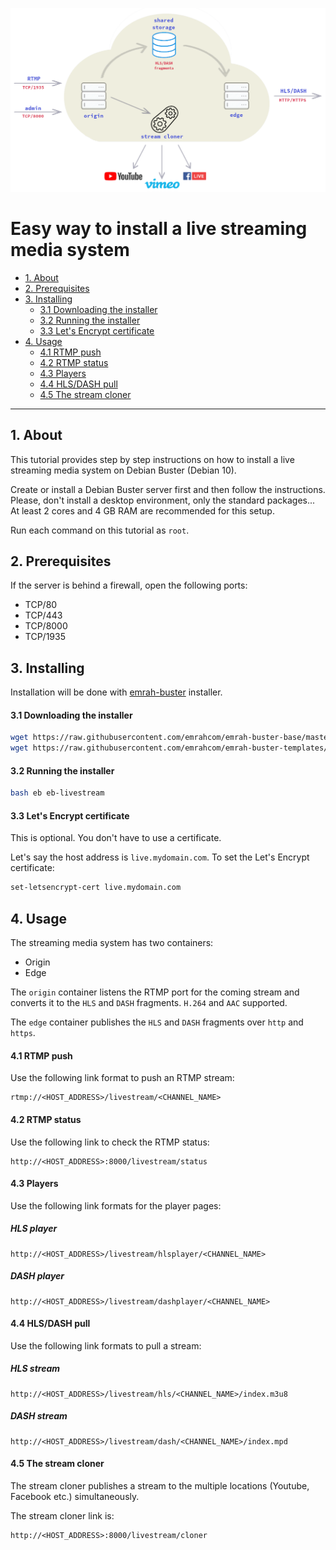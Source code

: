 ![Livestream](images/livestream.png)

# Easy way to install a live streaming media system

- [1. About](#1-about)
- [2. Prerequisites](#2-prerequisites)
- [3. Installing](#3-installing)
  - [3.1 Downloading the installer](#31-downloading-the-installer)
  - [3.2 Running the installer](#32-running-the-installer)
  - [3.3 Let's Encrypt certificate](#33-lets-encrypt-certificate)
- [4. Usage](#4-usage)
  - [4.1 RTMP push](#41-rtmp-push)
  - [4.2 RTMP status](#42-rtmp-status)
  - [4.3 Players](#43-players)
  - [4.4 HLS/DASH pull](#44-hlsdash-pull)
  - [4.5 The stream cloner](#45-the-stream-cloner)

---

## 1. About

This tutorial provides step by step instructions on how to install a live
streaming media system on Debian Buster (Debian 10).

Create or install a Debian Buster server first and then follow the instructions.
Please, don't install a desktop environment, only the standard packages... At
least 2 cores and 4 GB RAM are recommended for this setup.

Run each command on this tutorial as `root`.

## 2. Prerequisites

If the server is behind a firewall, open the following ports:

- TCP/80
- TCP/443
- TCP/8000
- TCP/1935

## 3. Installing

Installation will be done with
[emrah-buster](https://github.com/emrahcom/emrah-buster-templates) installer.

#### 3.1 Downloading the installer

```bash
wget https://raw.githubusercontent.com/emrahcom/emrah-buster-base/master/installer/eb
wget https://raw.githubusercontent.com/emrahcom/emrah-buster-templates/master/installer/eb-livestream.conf
```

#### 3.2 Running the installer

```bash
bash eb eb-livestream
```

#### 3.3 Let's Encrypt certificate

This is optional. You don't have to use a certificate.

Let's say the host address is `live.mydomain.com`. To set the Let's Encrypt
certificate:

```bash
set-letsencrypt-cert live.mydomain.com
```

## 4. Usage

The streaming media system has two containers:

- Origin
- Edge

The `origin` container listens the RTMP port for the coming stream and converts
it to the `HLS` and `DASH` fragments. `H.264` and `AAC` supported.

The `edge` container publishes the `HLS` and `DASH` fragments over `http` and
`https`.

#### 4.1 RTMP push

Use the following link format to push an RTMP stream:

```
rtmp://<HOST_ADDRESS>/livestream/<CHANNEL_NAME>
```

#### 4.2 RTMP status

Use the following link to check the RTMP status:

```
http://<HOST_ADDRESS>:8000/livestream/status
```

#### 4.3 Players

Use the following link formats for the player pages:

##### HLS player

```
http://<HOST_ADDRESS>/livestream/hlsplayer/<CHANNEL_NAME>
```

##### DASH player

```
http://<HOST_ADDRESS>/livestream/dashplayer/<CHANNEL_NAME>
```

#### 4.4 HLS/DASH pull

Use the following link formats to pull a stream:

##### HLS stream

```
http://<HOST_ADDRESS>/livestream/hls/<CHANNEL_NAME>/index.m3u8
```

##### DASH stream

```
http://<HOST_ADDRESS>/livestream/dash/<CHANNEL_NAME>/index.mpd
```

#### 4.5 The stream cloner

The stream cloner publishes a stream to the multiple locations (Youtube,
Facebook etc.) simultaneously.

The stream cloner link is:

```
http://<HOST_ADDRESS>:8000/livestream/cloner
```
